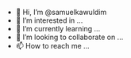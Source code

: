 - 👋 Hi, I’m @samuelkawuldim
- 👀 I’m interested in ...
- 🌱 I’m currently learning ...
- 💞️ I’m looking to collaborate on ...
- 📫 How to reach me ...

<!---
samuelkawuldim/samuelkawuldim is a ✨ special ✨ repository because its `README.md` (this file) appears on your GitHub profile.
You can click the Preview link to take a look at your changes.
--->

